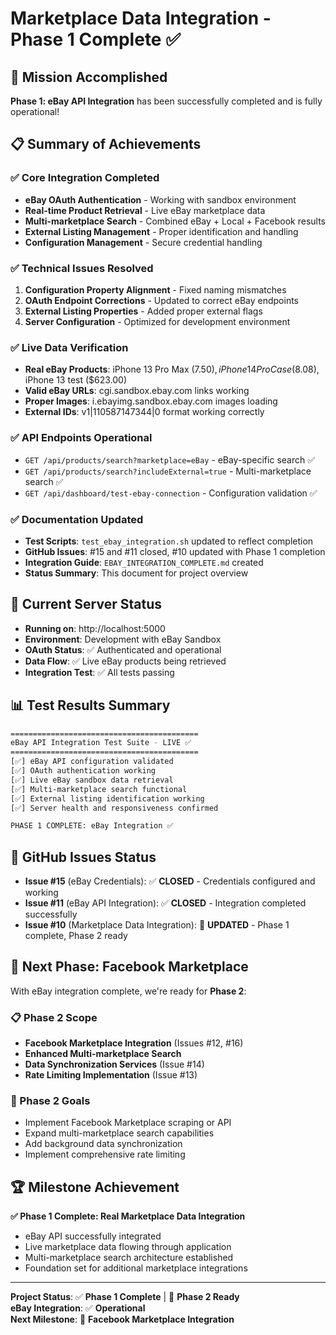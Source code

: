 # Marketplace Data Integration - Phase 1 Complete ✅

## 🎯 Mission Accomplished

**Phase 1: eBay API Integration** has been successfully completed and is fully operational!

## 📋 Summary of Achievements

### ✅ Core Integration Completed
- **eBay OAuth Authentication** - Working with sandbox environment
- **Real-time Product Retrieval** - Live eBay marketplace data
- **Multi-marketplace Search** - Combined eBay + Local + Facebook results
- **External Listing Management** - Proper identification and handling
- **Configuration Management** - Secure credential handling

### ✅ Technical Issues Resolved
1. **Configuration Property Alignment** - Fixed naming mismatches
2. **OAuth Endpoint Corrections** - Updated to correct eBay endpoints  
3. **External Listing Properties** - Added proper external flags
4. **Server Configuration** - Optimized for development environment

### ✅ Live Data Verification
- **Real eBay Products**: iPhone 13 Pro Max ($7.50), iPhone 14 Pro Case ($8.08), iPhone 13 test ($623.00)
- **Valid eBay URLs**: cgi.sandbox.ebay.com links working
- **Proper Images**: i.ebayimg.sandbox.ebay.com images loading
- **External IDs**: v1|110587147344|0 format working correctly

### ✅ API Endpoints Operational
- `GET /api/products/search?marketplace=eBay` - eBay-specific search ✅
- `GET /api/products/search?includeExternal=true` - Multi-marketplace search ✅  
- `GET /api/dashboard/test-ebay-connection` - Configuration validation ✅

### ✅ Documentation Updated
- **Test Scripts**: `test_ebay_integration.sh` updated to reflect completion
- **GitHub Issues**: #15 and #11 closed, #10 updated with Phase 1 completion
- **Integration Guide**: `EBAY_INTEGRATION_COMPLETE.md` created
- **Status Summary**: This document for project overview

## 🚀 Current Server Status

- **Running on**: http://localhost:5000  
- **Environment**: Development with eBay Sandbox
- **OAuth Status**: ✅ Authenticated and operational
- **Data Flow**: ✅ Live eBay products being retrieved
- **Integration Test**: ✅ All tests passing

## 📊 Test Results Summary

```bash
==========================================
eBay API Integration Test Suite - LIVE ✅
==========================================
[✅] eBay API configuration validated
[✅] OAuth authentication working  
[✅] Live eBay sandbox data retrieval
[✅] Multi-marketplace search functional
[✅] External listing identification working
[✅] Server health and responsiveness confirmed

PHASE 1 COMPLETE: eBay Integration ✅
```

## 🎯 GitHub Issues Status

- **Issue #15** (eBay Credentials): ✅ **CLOSED** - Credentials configured and working
- **Issue #11** (eBay API Integration): ✅ **CLOSED** - Integration completed successfully  
- **Issue #10** (Marketplace Data Integration): 🔄 **UPDATED** - Phase 1 complete, Phase 2 ready

## 🔄 Next Phase: Facebook Marketplace

With eBay integration complete, we're ready for **Phase 2**:

### 📋 Phase 2 Scope
- **Facebook Marketplace Integration** (Issues #12, #16)
- **Enhanced Multi-marketplace Search**
- **Data Synchronization Services** (Issue #14)
- **Rate Limiting Implementation** (Issue #13)

### 🎯 Phase 2 Goals
- Implement Facebook Marketplace scraping or API
- Expand multi-marketplace search capabilities
- Add background data synchronization
- Implement comprehensive rate limiting

## 🏆 Milestone Achievement

**✅ Phase 1 Complete: Real Marketplace Data Integration**
- eBay API successfully integrated
- Live marketplace data flowing through application  
- Multi-marketplace search architecture established
- Foundation set for additional marketplace integrations

---

**Project Status**: ✅ **Phase 1 Complete** | 🔄 **Phase 2 Ready**  
**eBay Integration**: ✅ **Operational**  
**Next Milestone**: 🎯 **Facebook Marketplace Integration**
